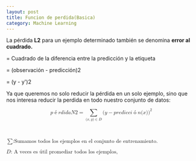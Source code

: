 ```yaml
---
layout: post
title: Funcion de perdida(Basica)
category: Machine Learning
---
```


La p&eacute;rdida&nbsp;**L2**&nbsp;para un ejemplo determinado tambi&eacute;n se denomina **error al cuadrado.**

= Cuadrado de la diferencia entre la predicci&oacute;n y la etiqueta

= (observaci&oacute;n - predicci&oacute;n)2

= (y - y')2

Ya que queremos no solo reducir la p&eacute;rdida en un solo ejemplo, sino que nos interesa reducir la perdida en todo nuestro conjunto de datos:

<math xmlns="http://www.w3.org/1998/Math/MathML" display="block"> <semantics> <mrow> <mi>p</mi> <mrow class="MJX-TeXAtom-ORD"> <mo>&eacute;</mo> </mrow> <mi>r</mi> <mi>d</mi> <mi>i</mi> <mi>d</mi> <mi>a</mi> <mi>N</mi> <mn>2</mn> <mo>=</mo> <munder> <mo>&sum;<!--base32-4undefined8j0-base32--></mo> <mrow class="MJX-TeXAtom-ORD"> <mo stretchy="false">(</mo> <mi>x</mi> <mo>,</mo> <mi>y</mi> <mo stretchy="false">)</mo> <mo>&isin;<!--base32-4undefined420-base32--></mo> <mi>D</mi> </mrow> </munder> <mo stretchy="false">(</mo> <mi>y</mi> <mo>&minus;<!--base32-4undefined920-base32--></mo> <mi>p</mi> <mi>r</mi> <mi>e</mi> <mi>d</mi> <mi>i</mi> <mi>c</mi> <mi>c</mi> <mi>i</mi> <mrow class="MJX-TeXAtom-ORD"> <mo>&oacute;</mo> </mrow> <mi>n</mi> <mo stretchy="false">(</mo> <mi>x</mi> <mo stretchy="false">)</mo> <msup> <mo stretchy="false">)</mo> <mn>2</mn> </msup> </mrow> <annotation encoding="application/x-tex">p&eacute;rdida N2 = \sum_{(x,y)\in D} (y - predicci&oacute;n(x))^2</annotation> </semantics> </math>

&nbsp;

<math xmlns="http://www.w3.org/1998/Math/MathML"> <semantics> <mrow> <mo>&sum;<!--base32-4undefined8j0-base32--></mo> <mtext>:Sumamos todos los ejemplos en el conjunto de entrenamiento.</mtext> </mrow> <annotation encoding="application/x-tex">\sum \text{:Sumamos todos los ejemplos en el conjunto de entrenamiento.}</annotation> </semantics> </math>

<math xmlns="http://www.w3.org/1998/Math/MathML"> <semantics> <mrow> <mi>D</mi> <mtext>: A veces es &uacute;til promediar todos los ejemplos,</mtext> </mrow> <annotation encoding="application/x-tex">D \text{: A veces es &uacute;til promediar todos los ejemplos}</annotation> </semantics> </math>

&nbsp;

&nbsp;